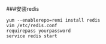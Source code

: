 ###安装redis
```
yum --enablerepo=remi install redis
vim /etc/redis.conf
requirepass yourpassword
service redis start
```